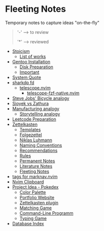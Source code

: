 # Fleeting Notes
Temporary notes to capture ideas "on-the-fly"
>'-' --> to review
>
>'*' --> reviewed

- [Stoicism](13.md)
    - [List of works](13a.md)
- [Gentoo Installation](12.md)
    - [Disk Preparation](12a.md)
    - [Important](12b.md)
- [System Quote](11.md)
- [sharkdp fd](10.md)
    - [telescope.nvim](10a.md)
        - [telescope-fzf-native.nvim](10a1.md)
- [Steve Jobs' Bicycle analogy](9.md)
- [Sioyek vs Zathura](8.md)
- [Manufacturing analogy](7.md)
    - [Storytelling analogy](7a.md)
- [Leetcode Preparation](6.md)
- [Zettelkasten](5.md)
    - [Templates](5j.md)
    - [Folgezettel](5h.md)
    - [Niklas Luhmann](5g.md)
    - [Naming Conventions](5f.md)
    * [Recommendations](5e.md)
    * [Rules](5d.md)
    * [Permanent Notes](5c.md)
    * [Literature Notes](5b.md)
    * [Fleeting Notes](5a.md)
- [tags for marknav.nvim](4.md)
- [Nvim Clipboard](3.md)
- [Project Idea - Pokedex](2.md)
    - [Color Palette](2f.md)
    - [Portfolio Website](2e.md)
    - [Zettelkasten plugin](2d.md)
    - [Matching Game](2c.md)
    - [Command-Line Programm](2b.md)
    - [Typing Game](2a.md)
- [Database Index](1.md)
